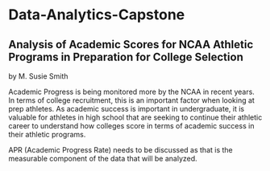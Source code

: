 # Data-Analytics-Capstone

## Analysis of Academic Scores for NCAA Athletic Programs in Preparation for College Selection
by M. Susie Smith

Academic Progress is being monitored more by the NCAA in recent years. In terms of college recruitment, this is an important factor when looking at prep athletes. As academic success is important in undergraduate, it is valuable for athletes in high school that are seeking to continue their athletic career to understand how colleges score in terms of academic success in their athletic programs. 

APR (Academic Progress Rate) needs to be discussed as that is the measurable component of the data that will be analyzed. 